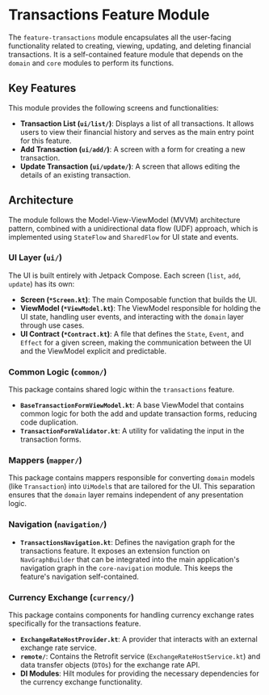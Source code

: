 # Transactions Feature Module

The `feature-transactions` module encapsulates all the user-facing functionality related to creating, viewing, updating, and deleting financial transactions. It is a self-contained feature module that depends on the `domain` and `core` modules to perform its functions.

## Key Features

This module provides the following screens and functionalities:

-   **Transaction List (`ui/list/`)**: Displays a list of all transactions. It allows users to view their financial history and serves as the main entry point for this feature.
-   **Add Transaction (`ui/add/`)**: A screen with a form for creating a new transaction.
-   **Update Transaction (`ui/update/`)**: A screen that allows editing the details of an existing transaction.

## Architecture

The module follows the Model-View-ViewModel (MVVM) architecture pattern, combined with a unidirectional data flow (UDF) approach, which is implemented using `StateFlow` and `SharedFlow` for UI state and events.

### UI Layer (`ui/`)

The UI is built entirely with Jetpack Compose. Each screen (`list`, `add`, `update`) has its own:
-   **Screen (`*Screen.kt`)**: The main Composable function that builds the UI.
-   **ViewModel (`*ViewModel.kt`)**: The ViewModel responsible for holding the UI state, handling user events, and interacting with the `domain` layer through use cases.
-   **UI Contract (`*Contract.kt`)**: A file that defines the `State`, `Event`, and `Effect` for a given screen, making the communication between the UI and the ViewModel explicit and predictable.

### Common Logic (`common/`)

This package contains shared logic within the `transactions` feature.
-   **`BaseTransactionFormViewModel.kt`**: A base ViewModel that contains common logic for both the add and update transaction forms, reducing code duplication.
-   **`TransactionFormValidator.kt`**: A utility for validating the input in the transaction forms.

### Mappers (`mapper/`)

This package contains mappers responsible for converting `domain` models (like `Transaction`) into `UiModel`s that are tailored for the UI. This separation ensures that the `domain` layer remains independent of any presentation logic.

### Navigation (`navigation/`)

-   **`TransactionsNavigation.kt`**: Defines the navigation graph for the transactions feature. It exposes an extension function on `NavGraphBuilder` that can be integrated into the main application's navigation graph in the `core-navigation` module. This keeps the feature's navigation self-contained.

### Currency Exchange (`currency/`)

This package contains components for handling currency exchange rates specifically for the transactions feature.
-   **`ExchangeRateHostProvider.kt`**: A provider that interacts with an external exchange rate service.
-   **`remote/`**: Contains the Retrofit service (`ExchangeRateHostService.kt`) and data transfer objects (`DTOs`) for the exchange rate API.
-   **DI Modules**: Hilt modules for providing the necessary dependencies for the currency exchange functionality. 